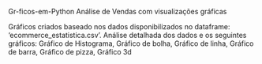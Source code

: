 Gr-ficos-em-Python
Análise de Vendas com visualizações gráficas

Gráficos criados baseado nos dados disponibilizados no dataframe: ‘ecommerce_estatistica.csv’.
Análise detalhada dos dados e os seguintes gráficos: Gráfico de Histograma, Gráfico de bolha, Gráfico de linha, Gráfico de barra, Gráfico de pizza, Gráfico 3d
